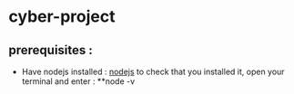 # cyber-project

## prerequisites : 

- Have nodejs installed : [nodejs](https://nodejs.org/en)
to check that you installed it, open your terminal and enter :
**node -v


